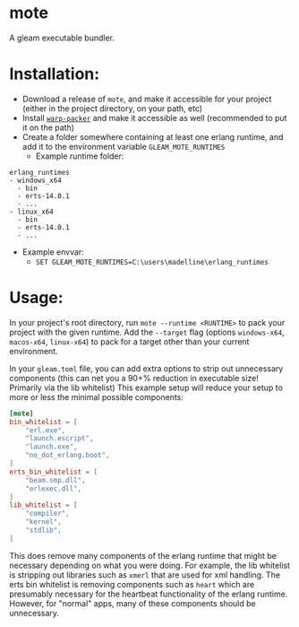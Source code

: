 # mote

A gleam executable bundler.

# Installation:
- Download a release of `mote`, and make it accessible for your project (either in the project directory, on your path, etc)
- Install [`warp-packer`](https://github.com/dgiagio/warp/tree/master) and make it accessible as well (recommended to put it on the path)
- Create a folder somewhere containing at least one erlang runtime, and add it to the environment variable `GLEAM_MOTE_RUNTIMES`
  - Example runtime folder:
```
erlang_runtimes
- windows_x64
  - bin
  - erts-14.0.1
  - ...
- linux_x64
  - bin
  - erts-14.0.1
  - ...
```
  - Example envvar:
      - `SET GLEAM_MOTE_RUNTIMES=C:\users\madelline\erlang_runtimes`
   
# Usage:
In your project's root directory, run `mote --runtime <RUNTIME>` to pack your project with the given runtime.
Add the `--target` flag (options `windows-x64`, `macos-x64`, `linux-x64`) to pack for a target other than your current environment.

In your `gleam.toml` file, you can add extra options to strip out unnecessary components (this can net you a 90+% reduction in executable size! Primarily via the lib whitelist)
This example setup will reduce your setup to more or less the minimal possible components:
```toml
[mote]
bin_whitelist = [
    "erl.exe",
    "launch.escript",
    "launch.exe",
    "no_dot_erlang.boot",
]
erts_bin_whitelist = [
    "beam.smp.dll",
    "erlexec.dll",
]
lib_whitelist = [
    "compiler",
    "kernel",
    "stdlib",
]
```

This does remove many components of the erlang runtime that might be necessary depending on what you were doing. For example, the lib whitelist is stripping out libraries such as `xmerl` that are used for xml handling.
The erts bin whitelist is removing components such as `heart` which are presumably necessary for the heartbeat functionality of the erlang runtime.
However, for "normal" apps, many of these components should be unnecessary.
